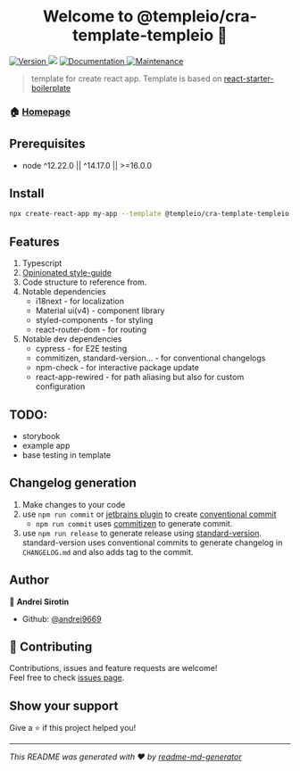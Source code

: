 <h1 align="center">Welcome to @templeio/cra-template-templeio 👋</h1>
<p>
  <a href="https://www.npmjs.com/package/@templeio/cra-template-templeio" target="_blank">
    <img alt="Version" src="https://img.shields.io/npm/v/@templeio/cra-template-templeio.svg">
  </a>
  <img src="https://img.shields.io/badge/node-%5E12.22.0%20%7C%7C%20%5E14.17.0%20%7C%7C%20%3E%3D16.0.0-blue.svg" />
  <a href="https://github.com/andrei9669/templeio#readme" target="_blank">
    <img alt="Documentation" src="https://img.shields.io/badge/documentation-yes-brightgreen.svg" />
  </a>
  <a href="https://github.com/andrei9669/templeio/graphs/commit-activity" target="_blank">
    <img alt="Maintenance" src="https://img.shields.io/badge/Maintained%3F-yes-green.svg" />
  </a>
</p>

> template for create react app.
> Template is based on [react-starter-boilerplate](https://github.com/TheSoftwareHouse/react-starter-boilerplate)

### 🏠 [Homepage](https://github.com/andrei9669/templeio)

## Prerequisites

- node ^12.22.0 || ^14.17.0 || >=16.0.0

## Install

```sh
npx create-react-app my-app --template @templeio/cra-template-templeio
```

## Features
1. Typescript
2. [Opinionated style-guide](https://github.com/andrei9669/templeio/tree/main/packages/eslint-config-templeio)
3. Code structure to reference from.
4. Notable dependencies
   - i18next - for localization
   - Material ui(v4) - component library
   - styled-components - for styling
   - react-router-dom - for routing
5. Notable dev dependencies
   - cypress - for E2E testing
   - commitizen, standard-version... - for conventional changelogs
   - npm-check - for interactive package update
   - react-app-rewired - for path aliasing but also for custom configuration

## TODO:
- storybook
- example app
- base testing in template

## Changelog generation
1. Make changes to your code
2. use `npm run commit` or [jetbrains plugin](https://plugins.jetbrains.com/plugin/7499-gittoolbox) to create [conventional commit](https://www.conventionalcommits.org/en/v1.0.0/)
   - `npm run commit` uses [commitizen](https://github.com/commitizen/cz-cli) to generate commit.
3. use `npm run release` to generate release using [standard-version](https://www.npmjs.com/package/standard-version).
   standard-version uses conventional commits to generate changelog in `CHANGELOG.md` and also adds tag to the commit.

## Author

👤 **Andrei Sirotin**

* Github: [@andrei9669](https://github.com/andrei9669)

## 🤝 Contributing

Contributions, issues and feature requests are welcome!<br />Feel free to check [issues page](https://github.com/andrei9669/templeio/issues). 

## Show your support

Give a ⭐️ if this project helped you!

***
_This README was generated with ❤️ by [readme-md-generator](https://github.com/kefranabg/readme-md-generator)_
